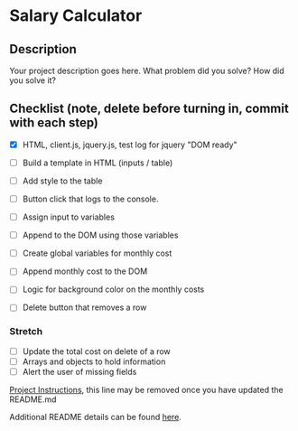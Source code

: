 # Salary Calculator

## Description

Your project description goes here. What problem did you solve? How did you solve it?

## Checklist (note, delete before turning in, commit with each step)

- [X] HTML, client.js, jquery.js, test log for jquery "DOM ready"
- [ ] Build a template in HTML (inputs / table)
- [ ] Add style to the table
- [ ] Button click that logs to the console.
- [ ] Assign input to variables
- [ ] Append to the DOM using those variables
- [ ] Create global variables for monthly cost
- [ ] Append monthly cost to the DOM
- [ ] Logic for background color on the monthly costs
- [ ] Delete button that removes a row 


### Stretch
- [ ] Update the total cost on delete of a row
- [ ] Arrays and objects to hold information
- [ ] Alert the user of missing fields

[Project Instructions](./INSTRUCTIONS.md), this line may be removed once you have updated the README.md


Additional README details can be found [here](https://github.com/PrimeAcademy/readme-template/blob/master/README.md).


